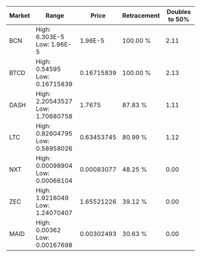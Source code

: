 | Market | Range | Price| Retracement | Doubles to 50% |
| --- | --- | --- | --- | --- |
| BCN | High: 6.303E-5<br />Low: 1.96E-5 | 1.96E-5 | 100.00 % | 2.11 |
| BTCD | High: 0.54595<br />Low: 0.16715839 | 0.16715839 | 100.00 % | 2.13 |
| DASH | High: 2.20543527<br />Low: 1.70680758 | 1.7675 | 87.83 % | 1.11 |
| LTC | High: 0.82604795<br />Low: 0.58958026 | 0.63453745 | 80.99 % | 1.12 |
| NXT | High: 0.00098904<br />Low: 0.00066104 | 0.00083077 | 48.25 % | 0.00 |
| ZEC | High: 1.9216049<br />Low: 1.24070407 | 1.65521226 | 39.12 % | 0.00 |
| MAID | High: 0.00362<br />Low: 0.00167698 | 0.00302493 | 30.63 % | 0.00 |
